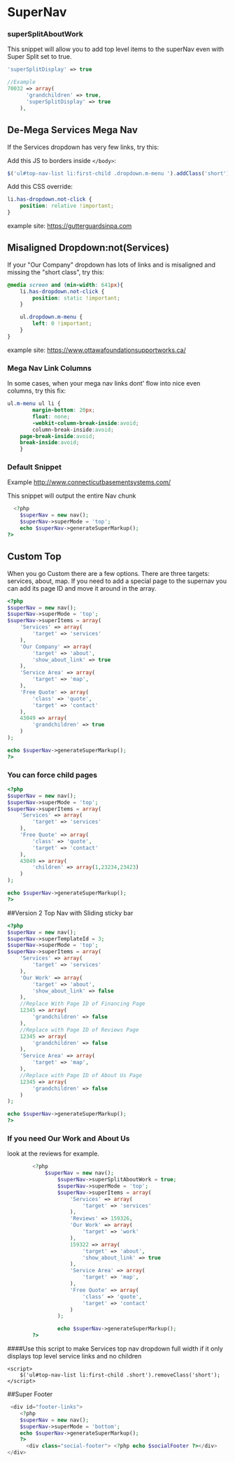 # <i class="far fa-compass"></i> SuperNav

### superSplitAboutWork 

This snippet will allow you to add top level items to the superNav even with Super Split set to true.

```php
'superSplitDisplay' => true

//Example
70032 => array(
      'grandchildren' => true,
      'superSplitDisplay' => true
    ),
```
## De-Mega Services Mega Nav

If the Services dropdown has very few links, try this:

Add this JS to borders inside ```</body>```:
```js
$('ul#top-nav-list li:first-child .dropdown.m-menu ').addClass('short');
```
Add this CSS override:
```css
li.has-dropdown.not-click {
    position: relative !important;
}
```
example site: https://gutterguardsinpa.com

## Misaligned Dropdown:not(Services)

If your "Our Company" dropdown has lots of links and is misaligned and missing the "short class", try this:

```css
@media screen and (min-width: 641px){
    li.has-dropdown.not-click {
        position: static !important;
    }

    ul.dropdown.m-menu {
        left: 0 !important;
    }
}
```
example site: https://www.ottawafoundationsupportworks.ca/

### Mega Nav Link Columns

In some cases, when your mega nav links dont' flow into nice even columns, try this fix:

```css
ul.m-menu ul li {
        margin-bottom: 20px;
        float: none;
        -webkit-column-break-inside:avoid;
        column-break-inside:avoid;
	page-break-inside:avoid;
	break-inside:avoid;
    }
```


### Default Snippet 
Example http://www.connecticutbasementsystems.com/

This snippet will output the entire Nav chunk

```php
  <?php
    $superNav = new nav();
    $superNav->superMode = 'top';
    echo $superNav->generateSuperMarkup();
?>
```

## Custom Top 

When you go Custom there are a few options. There are three targets: services, about, map. If you need to add a special page to the supernav you can add its page ID and move it around in the array. 

```php
<?php
$superNav = new nav();
$superNav->superMode = 'top';
$superNav->superItems = array(
    'Services' => array(
        'target' => 'services'
    ),
    'Our Company' => array(
        'target' => 'about',
        'show_about_link' => true
    ),
    'Service Area' => array(
        'target' => 'map',
    ),
    'Free Quote' => array(
        'class' => 'quote',
        'target' => 'contact'
    ),
    43049 => array(
        'grandchildren' => true
    )
);

echo $superNav->generateSuperMarkup();
?>

```

### You can force child pages


```php
<?php
$superNav = new nav();
$superNav->superMode = 'top';
$superNav->superItems = array(
    'Services' => array(
        'target' => 'services'
    ),
    'Free Quote' => array(
        'class' => 'quote',
        'target' => 'contact'
    ),
    43049 => array(
        'children' => array(1,23234,23423)
    )
);

echo $superNav->generateSuperMarkup();
?>

```
##Version 2 Top Nav with Sliding sticky bar
```php
<?php
$superNav = new nav();
$superNav->superTemplateId = 3;
$superNav->superMode = 'top';
$superNav->superItems = array(
	'Services' => array(
        'target' => 'services'
    ),
    'Our Work' => array(
        'target' => 'about',
        'show_about_link' => false
    ),
    //Replace With Page ID of Financing Page
    12345 => array(
        'grandchildren' => false
    ),
    //Replace with Page ID of Reviews Page
    12345 => array(
        'grandchildren' => false
    ),
    'Service Area' => array(
        'target' => 'map',
    ),
    //Replace with Page ID of About Us Page
    12345 => array(
        'grandchildren' => false
    )
);

echo $superNav->generateSuperMarkup();
?>
```


### If you need Our Work and About Us 

look at the reviews for example. 

```php
		<?php
    		$superNav = new nav();
                $superNav->superSplitAboutWork = true;
                $superNav->superMode = 'top';
                $superNav->superItems = array(
                    'Services' => array(
                        'target' => 'services'
                    ),
                    'Reviews' => 159326,
                    'Our Work' => array(
                        'target' => 'work'
                    ),
                    159322 => array(
                        'target' => 'about',
                        'show_about_link' => true
                    ),
                    'Service Area' => array(
                        'target' => 'map',
                    ),
                    'Free Quote' => array(
                        'class' => 'quote',
                        'target' => 'contact'
                    )
                );

                echo $superNav->generateSuperMarkup();
		?>

```

####Use this script to make Services top nav dropdown full width if it only displays top level service links and no children
<!-- For this site - remove .short class on service dropdown until we figure it out dynamically -->
```
<script>
    $('ul#top-nav-list li:first-child .short').removeClass('short');
</script>
```

##Super Footer
```php
 <div id="footer-links">
    <?php
    $superNav = new nav();
    $superNav->superMode = 'bottom';
    echo $superNav->generateSuperMarkup();
    ?>
      <div class="social-footer"> <?php echo $socialFooter ?></div>
</div>

```


